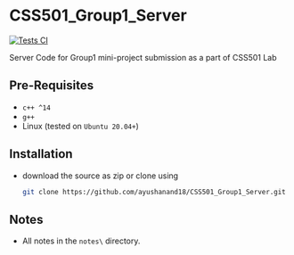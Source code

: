 # CSS501_Group1_Server
[![Tests CI](https://github.com/ayushanand18/CSS501_Group1_Server/actions/workflows/c-cpp.yml/badge.svg)](https://github.com/ayushanand18/CSS501_Group1_Server/actions/workflows/c-cpp.yml)

Server Code for Group1 mini-project submission as a part of CSS501 Lab

## Pre-Requisites
* `c++ ^14`
* `g++`
* Linux (tested on `Ubuntu 20.04+`)

## Installation
* download the source as zip or clone using 
    ```sh
    git clone https://github.com/ayushanand18/CSS501_Group1_Server.git
    ```

## Notes
* All notes in the `notes\` directory.
